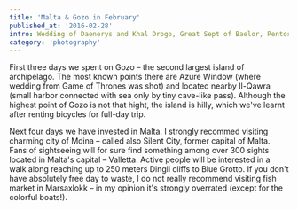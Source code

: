 ```yaml
---
title: 'Malta & Gozo in February'
published_at: '2016-02-28'
intro: Wedding of Daenerys and Khal Drogo, Great Sept of Baelor, Pentos and King's Landing. It's hard to believe that all of these locations from Game of Thrones series were shot on archipelago that area is smaller than area of Cracow. See some photos from Malta and Gozo islands.
category: 'photography'
---
```


First three days we spent on Gozo – the second largest island of archipelago. The most known points there are Azure Window (where wedding from Game of Thrones was shot) and located nearby Il-Qawra (small harbor connected with sea only by tiny cave-like pass). Although the highest point of Gozo is not that hight, the island is hilly, which we've learnt after renting bicycles for full-day trip.

<photo-lazy src="https://res.cloudinary.com/lukaszrados/image/upload/v1620583188/stories/malta-and-gozo/324_px7p9d.jpg" padding-bottom="66.666"></photo-lazy>

<photo-lazy src="https://res.cloudinary.com/lukaszrados/image/upload/v1620583188/stories/malta-and-gozo/325_hsspln.jpg" padding-bottom="66.666"></photo-lazy>

<photo-lazy src="https://res.cloudinary.com/lukaszrados/image/upload/v1620583188/stories/malta-and-gozo/326_ksqm3v.jpg" padding-bottom="66.666"></photo-lazy>

<photo-lazy src="https://res.cloudinary.com/lukaszrados/image/upload/v1620583188/stories/malta-and-gozo/327_oyt10s.jpg" padding-bottom="66.666"></photo-lazy>

<photo-lazy src="https://res.cloudinary.com/lukaszrados/image/upload/v1620583188/stories/malta-and-gozo/328_pb0bab.jpg" padding-bottom="66.666"></photo-lazy>

<photo-lazy src="https://res.cloudinary.com/lukaszrados/image/upload/v1620583189/stories/malta-and-gozo/329_fiynag.jpg" padding-bottom="66.666"></photo-lazy>

<photo-lazy src="https://res.cloudinary.com/lukaszrados/image/upload/v1620583188/stories/malta-and-gozo/330_uhqona.jpg" padding-bottom="66.666"></photo-lazy>

Next four days we have invested in Malta. I strongly recommed visiting charming city of Mdina – called also Silent City, former capital of Malta. Fans of sightseeing will for sure find something among over 300 sights located in Malta's capital – Valletta. Active people will be interested in a walk along reaching up to 250 meters Dingli cliffs to Blue Grotto. If you don't have absolutely free day to waste, I do not really recommend visiting fish market in Marsaxlokk – in my opinion it's strongly overrated (except for the colorful boats!).

<two-columns>
  <photo-lazy src="https://res.cloudinary.com/lukaszrados/image/upload/v1620583189/stories/malta-and-gozo/332_iqs5ql.jpg" padding-bottom="150"></photo-lazy>

  <photo-lazy src="https://res.cloudinary.com/lukaszrados/image/upload/v1620583189/stories/malta-and-gozo/333_zhqvh8.jpg" padding-bottom="150"></photo-lazy>
</two-columns>

<photo-lazy src="https://res.cloudinary.com/lukaszrados/image/upload/v1620583189/stories/malta-and-gozo/334_qbueqd.jpg" padding-bottom="150"></photo-lazy>

<photo-lazy src="https://res.cloudinary.com/lukaszrados/image/upload/v1620583189/stories/malta-and-gozo/335_lxnrhf.jpg" padding-bottom="66.666"></photo-lazy>

<photo-lazy src="https://res.cloudinary.com/lukaszrados/image/upload/v1620583189/stories/malta-and-gozo/336_byvv66.jpg" padding-bottom="66.666"></photo-lazy>

<photo-lazy src="https://res.cloudinary.com/lukaszrados/image/upload/v1620583190/stories/malta-and-gozo/337_tcgdnk.jpg" padding-bottom="66.666"></photo-lazy>

<photo-lazy src="https://res.cloudinary.com/lukaszrados/image/upload/v1620583190/stories/malta-and-gozo/338_my7iud.jpg" padding-bottom="66.666"></photo-lazy>

<photo-lazy src="https://res.cloudinary.com/lukaszrados/image/upload/v1620583190/stories/malta-and-gozo/339_vvbx3r.jpg" padding-bottom="66.666"></photo-lazy>

<photo-lazy src="https://res.cloudinary.com/lukaszrados/image/upload/v1620583190/stories/malta-and-gozo/340_omwnl9.jpg" padding-bottom="66.666"></photo-lazy>

<photo-lazy src="https://res.cloudinary.com/lukaszrados/image/upload/v1620583190/stories/malta-and-gozo/341_bebctj.jpg" padding-bottom="66.666"></photo-lazy>

<photo-lazy src="https://res.cloudinary.com/lukaszrados/image/upload/v1620583190/stories/malta-and-gozo/342_rn9iax.jpg" padding-bottom="66.666"></photo-lazy>

